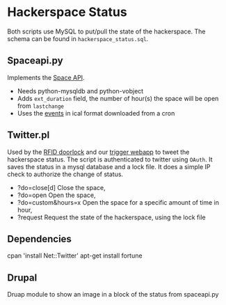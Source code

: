 Hackerspace Status
==================

Both scripts use MySQL to put/pull the state of the hackerspace.
The schema can be found in `hackerspace_status.sql`.

Spaceapi.py
-----------
Implements the [Space API](http://spaceapi.net).
- Needs python-mysqldb and python-vobject
- Adds `ext_duration` field, the number of hour(s) the space will be open from `lastchange`
- Uses the [events](https://fixme.ch/civicrm/event/past?html=0&start=20130601&order=1&reset=1)
  in ical format downloaded from a cron

Twitter.pl
----------
Used by the [RFID doorlock](https://fixme.ch/wiki/RFID_Doorlock) and our 
[trigger webapp](trigger.fixme.ch) to tweet the hackerspace status.
The script is authenticated to twitter using `OAuth`. It saves the 
status in a mysql database and a lock file. It does a simple IP check to 
authorize the change of status.

- ?do=close[d]        Close the space,
- ?do=open            Open the space,
- ?do=custom&hours=x  Open the space for a specific amount of time in hour,
- ?request            Request the state of the hackerspace, using the lock file

## Dependencies

 cpan 'install Net::Twitter'
 apt-get install fortune

Drupal
------
Druap module to show an image in a block of the status from spaceapi.py

